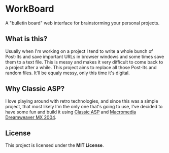 # WorkBoard

A "bulletin board" web interface for brainstorming your personal projects.


## What is this?

Usually when I'm working on a project I tend to write a whole bunch of Post-Its
and save important URLs in browser windows and some times save them to a text
file. This is messy and makes it very difficult to come back to a project after
a while. This project aims to replace all those Post-Its and random files.
It'll be equaly messy, only this time it's digital.


## Why Classic ASP?

I love playing around with retro technologies, and since this was a simple
project, that most likely I'm the only one that's going to use, I've decided
to have some fun and build it using [Classic ASP](https://en.wikipedia.org/wiki/Active_Server_Pages)
and [Macromedia Dreamweaver MX 2004](https://en.wikipedia.org/wiki/Adobe_Dreamweaver).


## License

This project is licensed under the **MIT License**.
